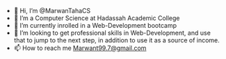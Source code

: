 - 👋 Hi, I’m @MarwanTahaCS
- 👀 I’m a Computer Science at Hadassah Academic College
- 🌱 I’m currently inrolled in a Web-Development bootcamp
- 💞️ I’m looking to get professional skills in Web-Development, and use that to jump to the next step, in addition to use it as a source of income.
- 📫 How to reach me Marwant99.7@gmail.com

<!---
MarwanTahaCS/MarwanTahaCS is a ✨ special ✨ repository because its `README.md` (this file) appears on your GitHub profile.
You can click the Preview link to take a look at your changes.
--->

